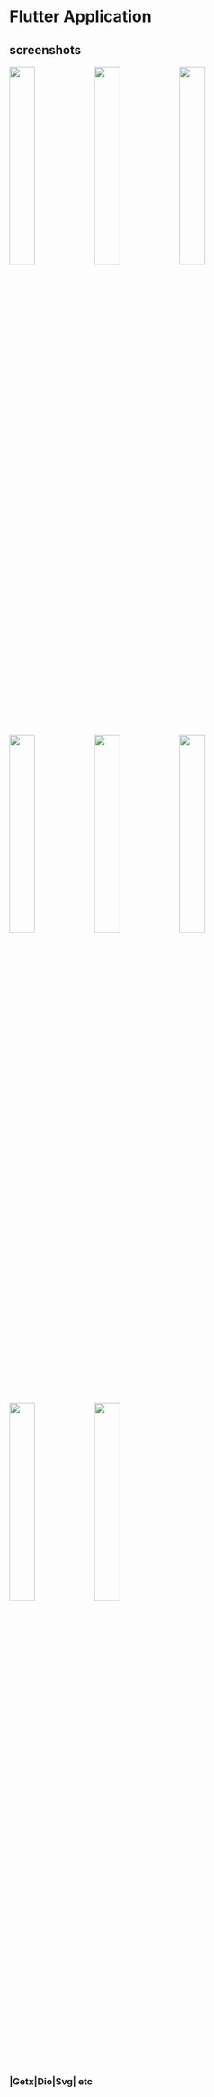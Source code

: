 
# Flutter Application

## screenshots

<img src="https://user-images.githubusercontent.com/5276499/215693821-15ad9607-6f26-49d8-834c-fac8b1df1bcb.png" width=30%/><img src="https://user-images.githubusercontent.com/5276499/215693900-914107a9-e619-42db-a357-63c3ba23127f.png" width=30%/><img src="https://user-images.githubusercontent.com/5276499/215693921-bd974f4a-9f0d-4ac4-ab76-a04de8a5d9d1.png" width=30%/>

<img src="https://user-images.githubusercontent.com/5276499/215693931-5dbe62b2-e1e5-456a-bf01-bf9b138c9221.png" width=30%/><img src="https://user-images.githubusercontent.com/5276499/215693938-13971a3f-7ecc-4377-bffa-7a176efe4690.png" width=30%/><img src="https://user-images.githubusercontent.com/5276499/215693939-e18916dc-87ce-4cd3-a812-ef78f81aa461.png" width=30%/>

<img src="https://user-images.githubusercontent.com/5276499/215693941-30db3048-7732-4318-932d-83a29e0bec28.png" width=30%/><img src="https://user-images.githubusercontent.com/5276499/215693947-3d0912ca-2e01-4c58-965b-7c3ed53f18aa.png" width=30%/>

### |Getx|Dio|Svg| etc
